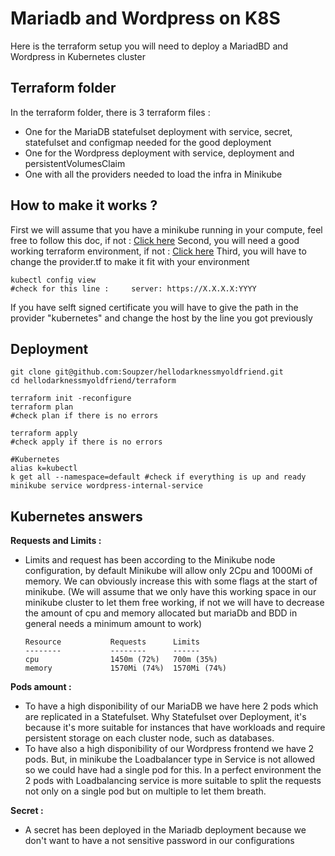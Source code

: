 # Mariadb and Wordpress on K8S

Here is the terraform setup you will need to deploy a MariadBD and Wordpress in Kubernetes cluster 


## Terraform folder

In the terraform folder, there is 3 terraform files :
- One for the MariaDB statefulset deployment with service, secret, statefulset and configmap needed for the good deployment
- One for the Wordpress deployment with service, deployment and persistentVolumesClaim
- One with all the providers needed to load the infra in Minikube 

## How to make it works ? 

First we will assume that you have a minikube running in your compute, feel free to follow this doc, if not : [Click here](https://kubernetes.io/fr/docs/tasks/tools/install-minikube/)
Second,  you will need a good working terraform environment, if not : [Click here](https://developer.hashicorp.com/terraform/tutorials/aws-get-started/install-cli)
Third, you will have to change the provider.tf to make it fit with your environment

    kubectl config view
    #check for this line :     server: https://X.X.X.X:YYYY

If you have selft signed certificate you will have to give the path in the provider "kubernetes" and change the host by the line you got previously
## Deployment

    git clone git@github.com:Soupzer/hellodarknessmyoldfriend.git
    cd hellodarknessmyoldfriend/terraform
    
    terraform init -reconfigure
    terraform plan
    #check plan if there is no errors
    
    terraform apply
    #check apply if there is no errors
    
    #Kubernetes
    alias k=kubectl
    k get all --namespace=default #check if everything is up and ready
    minikube service wordpress-internal-service

    

## Kubernetes answers

**Requests and Limits :** 
- Limits and request has been according to the Minikube node configuration, by default Minikube will allow only 2Cpu and 1000Mi of memory. We can obviously increase this with some flags at the start of minikube. (We will assume that we only have this working space in our minikube cluster to let them free working, if not we will have to decrease the amount of cpu and memory allocated but mariaDb and BDD in general needs a minimum amount to work)

      Resource           Requests      Limits
      --------           --------      ------
      cpu                1450m (72%)   700m (35%)
      memory             1570Mi (74%)  1570Mi (74%)

**Pods amount :**
- To have a high disponibility of our MariaDB we have here 2 pods which are replicated in a Statefulset. Why Statefulset over Deployment, it's because it's more suitable for instances that have workloads and require persistent storage on each cluster node, such as databases. 
- To have also a high disponibility of our Wordpress frontend we have 2 pods. But, in minikube the Loadbalancer type in Service is not allowed so we could have had a single pod for this. In a perfect environment the 2 pods with Loadbalancing service is more suitable to split the requests not only on a single pod but on multiple to let them breath.

**Secret :** 
- A secret has been deployed in the Mariadb deployment because we don't want to have a not sensitive password in our configurations

